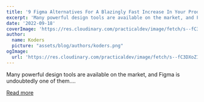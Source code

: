 ```yaml
---
title: '9 Figma Alternatives For A Blazingly Fast Increase In Your Productivity.'
excerpt: 'Many powerful design tools are available on the market, and Figma is undoubtedly one of them....'
date: '2022-09-18'
coverImage: 'https://res.cloudinary.com/practicaldev/image/fetch/s--fC3DXoZ1--/c_imagga_scale,f_auto,fl_progressive,h_420,q_auto,w_1000/https://cdn.pixabay.com/photo/2018/07/30/23/20/editor-3573850_960_720.jpg'
author:
  name: Koders
  picture: "assets/blog/authors/koders.png"
ogImage:
  url: 'https://res.cloudinary.com/practicaldev/image/fetch/s--fC3DXoZ1--/c_imagga_scale,f_auto,fl_progressive,h_420,q_auto,w_1000/https://cdn.pixabay.com/photo/2018/07/30/23/20/editor-3573850_960_720.jpg'
---
```


Many powerful design tools are available on the market, and Figma is undoubtedly one of them....

[Read more](https://dev.to/wiseai/9-figma-alternatives-for-a-blazingly-fast-increase-in-your-productivity-3g40)
